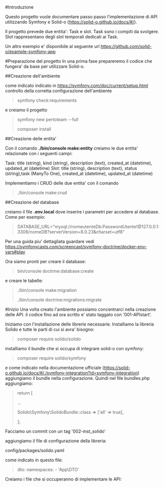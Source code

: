 #Introduzione

Questo progetto vuole documentare passo passo l'implementazione di API 
utilizzando Symfony e Solid-o (https://solid-o.github.io/docs/#/).

Il progetto prevede due entita': Task e slot.
Task sono i compiti da svolgere.
Slot rappresentano degli slot temporali dedicati ai Task.

Un altro esempio e' disponibile al seguente url https://github.com/solid-o/example-symfony-app

#Preparazione del progetto
In una prima fase prepareremo il codice che fungera' da base per
utilizzare Solid-o.

##Creazione dell'ambiente

come indicato indicato in https://symfony.com/doc/current/setup.html
controllo della corretta configurazione dell'ambiente

> symfony check:requirements

e creiamo il progetto

> symfony new pertoteam --full
> 
> composer install


##Creazione delle entita'

Con il comando **./bin/console make:entity** creiamo le due entita' relazionate con i seguenti campi:

Task: title (string), kind (string), description (text), created_at (datetime), updated_at (datetime)
Slot: title (string), description (text), status (string),task (ManyTo One), created_at (datetime), updated_at (datetime)

Implementiamo i CRUD delle due entita' con il comando

> ./bin/console make:crud

##Creazione del database

creiamo il file **.env.local** dove inserire i parametri per accedere al database.
Come per esempio:

> DATABASE_URL="mysql://nomeutenteDb:PasswordUtente!@127.0.0.1:3306/nomeDB?serverVersion=8.0.23&charset=utf8"

Per una guida piu' dettagliata guardare vedi https://symfonycasts.com/screencast/symfony-doctrine/docker-env-vars#play

Ora siamo pronti per creare il database:

> bin/console doctrine:database:create

e creare le tabelle:

> ./bin/console  make:migration
> 
> ./bin/console doctrine:migrations:migrate

#Inizio 
Una volta creato l'ambiente possiamo concentrarci nella creazione delle API.
il codice fino ad ora scritto e' stato taggato con '001-APIstart'.

Iniziamo con l'installazione delle librerie necessarie.
 Installiamo la libreria Solido e tutte le parti di cui si avra' bisogno:

> composer require solido/solido

installiamo il bundle che si occupa di integrare solid-o con symfony:

> composer require solido/symfony

e come indicato nella documentazione ufficiale (https://solid-o.github.io/docs/#/./symfony-integration?id=symfony-integration)
aggiungiamo il bundle nella configurazione.
Quindi nel file bundles.php aggiungiamo:

>
>return [
> 
>...
> 
>Solido\Symfony\SolidoBundle::class => ['all' => true],
> 
>];
>
>

Facciamo un commit con un tag '002-inst_solido'

aggiungiamo il file di configurazione della libreria:

config/packages/solido.yaml

come indicato in questo file:

>  dto:
>   namespaces:
>       - 'App\DTO'

Creiamo i file che si occuperanno di implementare le API:

